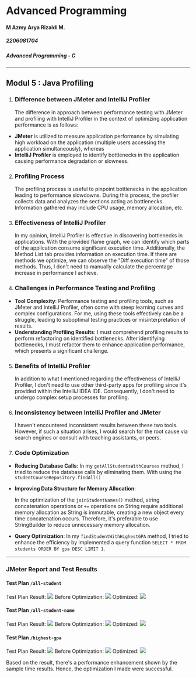 
# Advanced Programming

#### M Azmy Arya Rizaldi M.
##### 2206081704
##### Advanced Programming - C

---

## Modul 5 : Java Profiling
1. ### Difference between JMeter and IntelliJ Profiler

   The difference in approach between performance testing with JMeter and profiling with IntelliJ Profiler in the context of optimizing application performance is as follows:

-   **JMeter** is utilized to measure application performance by simulating high workload on the application (multiple users accessing the application simultaneously), whereas
-   **IntelliJ Profiler** is employed to identify bottlenecks in the application causing performance degradation or slowness.

2. ### Profiling Process

   The profiling process is useful to pinpoint bottlenecks in the application leading to performance slowdowns. During this process, the profiler collects data and analyzes the sections acting as bottlenecks. Information gathered may include CPU usage, memory allocation, etc.

3. ### Effectiveness of IntelliJ Profiler

   In my opinion, IntelliJ Profiler is effective in discovering bottlenecks in applications. With the provided flame graph, we can identify which parts of the application consume significant execution time. Additionally, the Method List tab provides information on execution time. If there are methods we optimize, we can observe the "Diff execution time" of those methods. Thus, I don't need to manually calculate the percentage increase in performance I achieve.

4. ### Challenges in Performance Testing and Profiling

-   **Tool Complexity**: Performance testing and profiling tools, such as JMeter and IntelliJ Profiler, often come with steep learning curves and complex configurations. For me, using these tools effectively can be a struggle, leading to suboptimal testing practices or misinterpretation of results.
-   **Understanding Profiling Results**: I must comprehend profiling results to perform refactoring on identified bottlenecks. After identifying bottlenecks, I must refactor them to enhance application performance, which presents a significant challenge.

5. ### Benefits of IntelliJ Profiler

   In addition to what I mentioned regarding the effectiveness of IntelliJ Profiler, I don't need to use other third-party apps for profiling since it's provided within the IntelliJ IDEA IDE. Consequently, I don't need to undergo complex setup processes for profiling.

6. ### Inconsistency between IntelliJ Profiler and JMeter

   I haven't encountered inconsistent results between these two tools. However, if such a situation arises, I would search for the root cause via search engines or consult with teaching assistants, or peers.

7. ### Code Optimization
-   **Reducing Database Calls**:
    In my  `getAllStudentsWithCourses`  method, I tried to reduce the database calls by eliminating them. With using the  `studentCourseRepository.findAll()`

-   **Improving Data Structure for Memory Allocation**:

    In the optimization of the `joinStudentNames()` method, string concatenation operations or `+=` operations on String require additional memory allocation as String is immutable, creating a new object every time concatenation occurs. Therefore, it's preferable to use StringBuilder to reduce unnecessary memory allocation.

-   **Query Optimization**:
    In my  `findStudentWithHighestGPA`  method, I tried to enhance the efficiency by implemented a query function `SELECT * FROM students ORDER BY gpa DESC LIMIT 1`.

---
### JMeter Report and Test Results
#### **Test Plan** `/all-student`
Test Plan Result:
<img src="src/img/result_1.png">
Before Optimization:
<img src="src/img/test_plan_1_before.png"/>
Optimized:
<img src="src/img/test_plan_1_after.png"/>

#### **Test Plan** `/all-student-name`
Test Plan Result:
<img src="src/img/result_2.png">
Before Optimization:
<img src="src/img/test_plan_2_before.png"/>
Optimized:
<img src="src/img/test_plan_2_after.png"/>

#### **Test Plan** `/highest-gpa`
Test Plan Result:
<img src="src/img/result_3.png">
Before Optimization:
<img src="src/img/test_plan_3_before.png"/>
Optimized:
<img src="src/img/test_plan_3_after.png"/>


Based on the result, there's a performance enhancement shown by the sample time results. Hence, the optimization I made were successful.